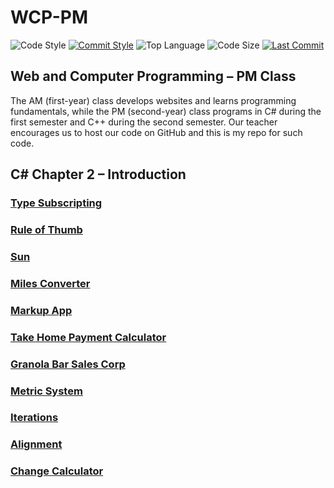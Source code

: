 # WCP-PM

![Code Style](https://img.shields.io/badge/code_style-VS_Code-blue.svg?style=flat)
[![Commit Style](https://img.shields.io/badge/commit_style-gitmoji-yellow.svg?style=flat)](https://gitmoji.carloscuesta.me/)
![Top Language](https://img.shields.io/github/languages/top/evaneliasyoung/wcp-pm.svg?style=flat)
![Code Size](https://img.shields.io/github/languages/code-size/evaneliasyoung/wcp-pm.svg?style=flat)
[![Last Commit](https://img.shields.io/github/last-commit/evaneliasyoung/wcp-pm.svg?style=flat)](https://github.com/evaneliasyoung/wcp-pm/commit/master)

## Web and Computer Programming &ndash; PM Class
The AM (first-year) class develops websites and learns programming fundamentals, while the PM (second-year) class programs in C# during the first semester and C++ during the second semester. Our teacher encourages us to host our code on GitHub and this is my repo for such code.

## C# Chapter 2 &ndash; Introduction
### [Type Subscripting](TypeScripting)
### [Rule of Thumb](RuleofThumb)
### [Sun](SunProjects)
### [Miles Converter](MilesConverter)
### [Markup App](MarkupApp)
### [Take Home Payment Calculator](TakeHomePay)
### [Granola Bar Sales Corp](GranolaBarSales)
### [Metric System](MetricConverter)
### [Iterations](Permutations)
### [Alignment](AlignmentDemo)
### [Change Calculator](ChangeCalculator)
